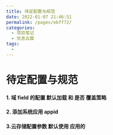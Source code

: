 ```yaml
---
title: 待定配置与规范
date: 2022-01-07 21:46:51
permalink: /pages/ebff72/
categories:
  - 项目笔记
  - 优息云展
tags:
  - 
---
```

# 待定配置与规范



#### 1. 域 field 的配置   默认加载  和  是否 覆盖策略 

#### 2. 添加系统应用 appid 

#### 3.云存储配置参数 默认使用  应用的

## 